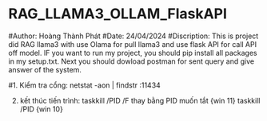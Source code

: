 # RAG_LLAMA3_OLLAM_FlaskAPI

#Author: Hoàng Thành Phát
#Date: 24/04/2024
#Discription: This is project did RAG llama3 with use Olama for pull llama3 and use flask API for call API off model. IF you want to run my project, you should pip install all packages in my setup.txt. Next you should dowload postman for sent query and give answer of the system.


#1. Kiểm tra cổng: netstat -aon | findstr :11434

2. kết thúc tiến trình: taskkill /PID <PID> /F               <PID> thay bằng PID muốn tắt   {win 11}
                        taskkill /PID <PORT>                                                {win 10}

